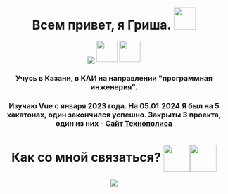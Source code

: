 <!DOCTYPE html>
<html lang="en">
<head>
    <meta charset="UTF-8">
    <meta name="viewport" content="width=device-width, initial-scale=1.0">
</head>
<body>
    <div class="main-block" align="center">
        <h1 align="center">Всем привет, я Гриша.
        <img src="https://github.com/blackcater/blackcater/raw/main/images/Hi.gif" width="50"/></h1>
                <img src="https://readme-typing-svg.herokuapp.com?color=%2336BCF7&lines=Frontend+developer" align="center">
        <img src="https://user-images.githubusercontent.com/74038190/212257463-4d082cb4-7483-4eaf-bc25-6dde2628aabd.gif" width="48">
        <img src="https://user-images.githubusercontent.com/74038190/212257454-16e3712e-945a-4ca2-b238-408ad0bf87e6.gif" width="48">
        <h3 align="center">Учусь в Казани, в КАИ на направлении "программная инженерия".</h3>
        <h3 align="center">Изучаю Vue с января 2023 года. На  05.01.2024 Я был на 5 хакатонах, один закончился успешно. Закрыты 3 проекта, один из них - <a href="https://geteroseksuall.github.io/tls-site/">Сайт Технополиса</a></h3>
    </div>
    <h1 align = "center" height="60">Как со мной связаться? <a href="https://vk.com/dafak_sheesh"><img src ="https://logospng.org/download/vk/vk-4096.png" width = "60" align="center" "></a><a  href="https://t.me/geteroseksua_l"><img src="https://static.tildacdn.com/tild6430-6637-4463-a133-393734623961/DA5E0FDF-7244-4CA0-B.PNG" width = "60" align="center"></a></h1>
    <div align = "center"><img src="https://github-readme-stats.vercel.app/api/top-langs/?username=geteroseksuAll" align ="center"></div>
</body>
</html>
